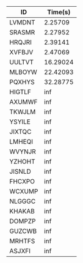 |ID|Time(s)|
|-|-|
|LVMDNT|2.25709|
|SRASMR|2.27952|
|HRQJRI|2.39141|
|XVFBJV|2.47069|
|UULTVT|16.29024|
|MLBOYW|22.42093|
|PQXHYS|32.28775|
|HIGTLF|inf|
|AXUMWF|inf|
|TKWJLM|inf|
|YSYILE|inf|
|JIXTQC|inf|
|LMHEQI|inf|
|WVYNJR|inf|
|YZHOHT|inf|
|JISNLD|inf|
|FHCXPO|inf|
|WCXUMP|inf|
|NLGGGC|inf|
|KHAKAB|inf|
|DOMPZP|inf|
|GUZCWB|inf|
|MRHTFS|inf|
|ASJXFI|inf|
